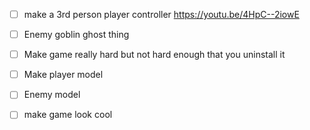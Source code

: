 - [ ] make a 3rd person player controller https://youtu.be/4HpC--2iowE

- [ ] Enemy goblin ghost thing 

- [ ] Make game really hard but not hard enough that you uninstall it 

- [ ] Make player model 

- [ ] Enemy model

- [ ] make game look cool

